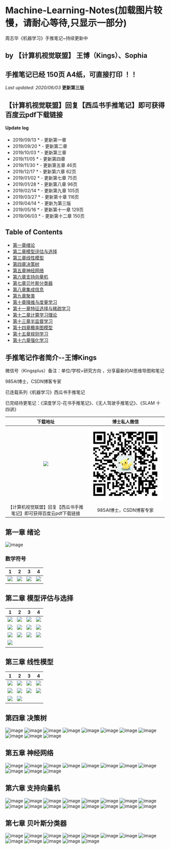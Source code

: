 # Machine-Learning-Notes(加载图片较慢，请耐心等待,只显示一部分)
周志华《机器学习》手推笔记~持续更新中

## by 【计算机视觉联盟】 王博（Kings）、Sophia

## 手推笔记已经  150页 A4纸，可直接打印 ！！

*Last updated: 2020/06/03*   **更新第三版**

## 【计算机视觉联盟】回复【西瓜书手推笔记】即可获得百度云pdf下载链接

#### Update log
* 2019/09/13 * - 更新第一章
* 2019/09/20 * - 更新第二章
* 2019/10/03 * - 更新第三章
* 2019/11/05 * - 更新第四章
* 2019/11/30 * - 更新第五章  46页
* 2019/12/17 * - 更新第六章  62页
* 2019/01/02 * - 更新第七章  75页
* 2019/01/28 * - 更新第八章  96页 
* 2019/02/14 * - 更新第九章  105页
* 2019/03/27 * - 更新第十章  116页
* 2019/04/14 * - 更新为第三版
* 2019/05/16 * - 更新第十一章   129页
* 2019/06/03 * - 更新第十二章   150页

## Table of Contents
- [第一章绪论](https://github.com/Sophia-11/Machine-Learning-Notes/)
- [第二章模型评估与选择](https://github.com/Sophia-11/Machine-Learning-Notes/)
- [第三章线性模型](https://github.com/Sophia-11/Machine-Learning-Notes/)
- [第四章决策树](https://github.com/Sophia-11/Machine-Learning-Notes/)
- [第五章神经网络](https://github.com/Sophia-11/Machine-Learning-Notes/)
- [第六章支持向量机](https://github.com/Sophia-11/Machine-Learning-Notes/)
- [第七章贝叶斯分类器](https://github.com/Sophia-11/Machine-Learning-Notes/)
- [第八章集成信息](https://github.com/Sophia-11/Machine-Learning-Notes/)
- [第九章聚类](https://github.com/Sophia-11/Machine-Learning-Notes/)
- [第十章降维与度量学习](https://github.com/Sophia-11/Machine-Learning-Notes/)
- [第十一章特征选择与稀疏学习](https://github.com/Sophia-11/Machine-Learning-Notes/)
- [第十二章计算学习理论](https://github.com/Sophia-11/Machine-Learning-Notes/)
- [第十三章半监督学习](https://github.com/Sophia-11/Machine-Learning-Notes/)
- [第十四章概率图模型](https://github.com/Sophia-11/Machine-Learning-Notes/)
- [第十五章规则学习](https://github.com/Sophia-11/Machine-Learning-Notes/)
- [第十六章强化学习](https://github.com/Sophia-11/Machine-Learning-Notes/)


## 手推笔记作者简介--王博Kings
微信号（Kingsplus）备注：单位/学校+研究方向 ，分享最新的AI思维导图和笔记

985AI博士，CSDN博客专家

已连载系列《机器学习》西瓜书手推笔记

已完结待更笔记：《深度学习-花书手推笔记》、《无人驾驶手推笔记》、《SLAM 十四讲》

| 下载地址 | 博士私人微信 |
|:-----------:|:-----------:|
|![](./cvQD.jpg)|![](./Kingsplus.jpg)| 
|【计算机视觉联盟】回复【西瓜书手推笔记】即可获得百度云pdf下载链接|985AI博士，CSDN博客专家| 


## 第一章 绪论

![image](https://github.com/Sophia-11/Machine-Learning-Notes/blob/master/ch1/%E5%91%A8%E5%BF%97%E5%8D%8E%E3%80%8A%E6%9C%BA%E5%99%A8%E5%AD%A6%E4%B9%A0%E3%80%8B%E7%AC%AC%E4%B8%80%E7%AB%A0%20%E3%80%90%E8%AE%A1%E7%AE%97%E6%9C%BA%E8%A7%86%E8%A7%89%E8%81%94%E7%9B%9F%E3%80%91.jpg)


### 数学符号
| 1 | 2 | 3 |4 |
|:-----------:|:--------:|:---------:|:---------:|
|![](./ch/0000.jpg)| ![](./ch/0001.jpg)| ![](./ch/0002.jpg)|  ![](./ch/0003.jpg)| 

## 第二章  模型评估与选择
| 1 | 2 | 3 |4 |
|:-----------:|:--------:|:---------:|:---------:|
|![](./ch2/%E6%89%AB%E6%8F%8F_%E5%89%AF%E6%9C%AC.jpg)| ![](./ch2/%E6%89%AB%E6%8F%8F0001_%E5%89%AF%E6%9C%AC.jpg)| ![](./ch2/%E6%89%AB%E6%8F%8F0002_%E5%89%AF%E6%9C%AC.jpg)|  ![](./ch2/%E6%89%AB%E6%8F%8F0003_%E5%89%AF%E6%9C%AC.jpg)| 
|![](./ch2/%E6%89%AB%E6%8F%8F0004_%E5%89%AF%E6%9C%AC.jpg)| ![](./ch2/%E6%89%AB%E6%8F%8F0005_%E5%89%AF%E6%9C%AC.jpg)| ![](./ch2/%E6%89%AB%E6%8F%8F0006_%E5%89%AF%E6%9C%AC.jpg)|  ![](./ch2/%E6%89%AB%E6%8F%8F0007_%E5%89%AF%E6%9C%AC.jpg)| 
|![](./ch2/%E6%89%AB%E6%8F%8F0008_%E5%89%AF%E6%9C%AC.jpg)| ![](./ch2/%E6%89%AB%E6%8F%8F0009_%E5%89%AF%E6%9C%AC.jpg)| ![](./ch2/%E6%89%AB%E6%8F%8F0010_%E5%89%AF%E6%9C%AC.jpg)|  ![](./ch2/%E6%89%AB%E6%8F%8F0011_%E5%89%AF%E6%9C%AC.jpg)| 
|![](./ch2/%E6%89%AB%E6%8F%8F0012_%E5%89%AF%E6%9C%AC.jpg)|||| 



## 第三章  线性模型
| 1 | 2 | 3 |4 |
|:-----------:|:--------:|:---------:|:---------:|
|![](./ch3/%E6%89%AB%E6%8F%8F0014_%E5%89%AF%E6%9C%AC.jpg)| ![](./ch3/%E6%89%AB%E6%8F%8F0015_%E5%89%AF%E6%9C%AC.jpg)| ![](./ch3/%E6%89%AB%E6%8F%8F0016_%E5%89%AF%E6%9C%AC.jpg)|  ![](./ch3/%E6%89%AB%E6%8F%8F0017_%E5%89%AF%E6%9C%AC.jpg)| 
|![](./ch3/%E6%89%AB%E6%8F%8F0018_%E5%89%AF%E6%9C%AC.jpg)| ![](./ch3/%E6%89%AB%E6%8F%8F0019_%E5%89%AF%E6%9C%AC.jpg)| ![](./ch3/%E6%89%AB%E6%8F%8F0020_%E5%89%AF%E6%9C%AC.jpg)|  ![](./ch3/%E6%89%AB%E6%8F%8F0021_%E5%89%AF%E6%9C%AC.jpg)| 
|![](./ch3/%E6%89%AB%E6%8F%8F0022_%E5%89%AF%E6%9C%AC.jpg)| ![](./ch3/%E6%89%AB%E6%8F%8F0023_%E5%89%AF%E6%9C%AC.jpg)|| | 



## 第四章   决策树
![image](https://github.com/Sophia-11/Machine-Learning-Notes/blob/master/ch4/%E6%89%AB%E6%8F%8F0024_%E5%89%AF%E6%9C%AC.jpg)
![image](https://github.com/Sophia-11/Machine-Learning-Notes/blob/master/ch4/%E6%89%AB%E6%8F%8F0025_%E5%89%AF%E6%9C%AC.jpg)
![image](https://github.com/Sophia-11/Machine-Learning-Notes/blob/master/ch4/%E6%89%AB%E6%8F%8F0026_%E5%89%AF%E6%9C%AC.jpg)
![image](https://github.com/Sophia-11/Machine-Learning-Notes/blob/master/ch4/%E6%89%AB%E6%8F%8F0027_%E5%89%AF%E6%9C%AC.jpg)
![image](https://github.com/Sophia-11/Machine-Learning-Notes/blob/master/ch4/%E6%89%AB%E6%8F%8F0028_%E5%89%AF%E6%9C%AC.jpg)
![image](https://github.com/Sophia-11/Machine-Learning-Notes/blob/master/ch4/%E6%89%AB%E6%8F%8F0029_%E5%89%AF%E6%9C%AC.jpg)
![image](https://github.com/Sophia-11/Machine-Learning-Notes/blob/master/ch4/%E6%89%AB%E6%8F%8F0030_%E5%89%AF%E6%9C%AC.jpg)
![image](https://github.com/Sophia-11/Machine-Learning-Notes/blob/master/ch4/%E6%89%AB%E6%8F%8F0031_%E5%89%AF%E6%9C%AC.jpg)
![image](https://github.com/Sophia-11/Machine-Learning-Notes/blob/master/ch4/%E6%89%AB%E6%8F%8F0032_%E5%89%AF%E6%9C%AC.jpg)
![image](./ch4/%E6%89%AB%E6%8F%8F0033_%E5%89%AF%E6%9C%AC.jpg)
![image](./ch4/%E6%89%AB%E6%8F%8F0034_%E5%89%AF%E6%9C%AC.jpg)

## 第五章   神经网络
![image](./ch5/%E6%89%AB%E6%8F%8F0035_%E5%89%AF%E6%9C%AC.jpg)
![image](./ch5/%E6%89%AB%E6%8F%8F0036_%E5%89%AF%E6%9C%AC.jpg)
![image](./ch5/%E6%89%AB%E6%8F%8F0037_%E5%89%AF%E6%9C%AC.jpg)
![image](./ch5/%E6%89%AB%E6%8F%8F0038_%E5%89%AF%E6%9C%AC.jpg)
![image](./ch5/%E6%89%AB%E6%8F%8F0039_%E5%89%AF%E6%9C%AC.jpg)
![image](./ch5/%E6%89%AB%E6%8F%8F0040_%E5%89%AF%E6%9C%AC.jpg)
![image](./ch5/%E6%89%AB%E6%8F%8F0041_%E5%89%AF%E6%9C%AC.jpg)
![image](./ch5/%E6%89%AB%E6%8F%8F0042_%E5%89%AF%E6%9C%AC.jpg)
![image](./ch5/%E6%89%AB%E6%8F%8F0043_%E5%89%AF%E6%9C%AC.jpg)
![image](./ch5/%E6%89%AB%E6%8F%8F0044_%E5%89%AF%E6%9C%AC.jpg)
![image](./ch5/%E6%89%AB%E6%8F%8F0045_%E5%89%AF%E6%9C%AC.jpg)


## 第六章   支持向量机
![image](./ch6/%E6%89%AB%E6%8F%8F_%E5%89%AF%E6%9C%AC.jpg)
![image](./ch6/%E6%89%AB%E6%8F%8F0001_%E5%89%AF%E6%9C%AC.jpg)
![image](./ch6/%E6%89%AB%E6%8F%8F0002_%E5%89%AF%E6%9C%AC.jpg)
![image](./ch6/%E6%89%AB%E6%8F%8F0003_%E5%89%AF%E6%9C%AC.jpg)
![image](./ch6/%E6%89%AB%E6%8F%8F0004_%E5%89%AF%E6%9C%AC.jpg)
![image](./ch6/%E6%89%AB%E6%8F%8F0005_%E5%89%AF%E6%9C%AC.jpg)
![image](./ch6/%E6%89%AB%E6%8F%8F0006_%E5%89%AF%E6%9C%AC.jpg)
![image](./ch6/%E6%89%AB%E6%8F%8F0007_%E5%89%AF%E6%9C%AC.jpg)
![image](./ch6/%E6%89%AB%E6%8F%8F0008_%E5%89%AF%E6%9C%AC.jpg)
![image](./ch6/%E6%89%AB%E6%8F%8F0009_%E5%89%AF%E6%9C%AC.jpg)
![image](./ch6/%E6%89%AB%E6%8F%8F0010_%E5%89%AF%E6%9C%AC.jpg)
![image](./ch6/%E6%89%AB%E6%8F%8F0011_%E5%89%AF%E6%9C%AC.jpg)
![image](./ch6/%E6%89%AB%E6%8F%8F0012_%E5%89%AF%E6%9C%AC.jpg)
![image](./ch6/%E6%89%AB%E6%8F%8F0013_%E5%89%AF%E6%9C%AC.jpg)
![image](./ch6/%E6%89%AB%E6%8F%8F0014_%E5%89%AF%E6%9C%AC.jpg)
![image](./ch6/%E6%89%AB%E6%8F%8F0015_%E5%89%AF%E6%9C%AC.jpg)

## 第七章    贝叶斯分类器
![image](./ch7/062.jpg)
![image](./ch7/063.jpg)
![image](./ch7/064.jpg)
![image](./ch7/065.jpg)
![image](./ch7/066.jpg)
![image](./ch7/067.jpg)
![image](./ch7/068.jpg)
![image](./ch7/069.jpg)
![image](./ch7/070.jpg)
![image](./ch7/071.jpg)
![image](./ch7/072.jpg)
![image](./ch7/073.jpg)
![image](./ch7/074.jpg)
